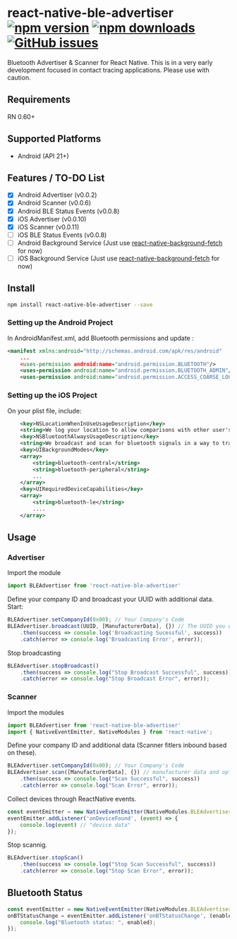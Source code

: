 # react-native-ble-advertiser [![npm version](https://img.shields.io/npm/v/react-native-ble-advertiser.svg?style=flat)](https://www.npmjs.com/package/react-native-ble-advertiser) [![npm downloads](https://img.shields.io/npm/dm/react-native-ble-advertiser.svg?style=flat)](https://www.npmjs.com/package/react-native-ble-advertiser) [![GitHub issues](https://img.shields.io/github/issues/vitorpamplona/react-native-ble-advertiser.svg?style=flat)](https://github.com/vitorpamplona/react-native-ble-advertiser/issues)

Bluetooth Advertiser & Scanner for React Native. This is in a very early development focused in contact tracing applications. Please use with caution.

## Requirements
RN 0.60+

## Supported Platforms
- Android (API 21+)

## Features / TO-DO List

- [x] Android Advertiser (v0.0.2)
- [x] Android Scanner (v0.0.6)
- [x] Android BLE Status Events (v0.0.8)
- [x] iOS Advertiser (v0.0.10)
- [x] iOS Scanner (v0.0.11)
- [ ] iOS BLE Status Events (v0.0.8)
- [ ] Android Background Service (Just use [react-native-background-fetch](https://www.npmjs.com/package/react-native-background-fetch) for now)
- [ ] iOS Background Service (Just use [react-native-background-fetch](https://www.npmjs.com/package/react-native-background-fetch) for now)

## Install

```bash
npm install react-native-ble-advertiser --save
```

### Setting up the Android Project

In AndroidManifest.xml, add Bluetooth permissions and update <uses-sdk/>:
```xml
<manifest xmlns:android="http://schemas.android.com/apk/res/android"
    ...
    <uses-permission android:name="android.permission.BLUETOOTH"/>
    <uses-permission android:name="android.permission.BLUETOOTH_ADMIN"/>
    <uses-permission android:name="android.permission.ACCESS_COARSE_LOCATION"/>
```

### Setting up the iOS Project

On your plist file, include: 
```xml
	<key>NSLocationWhenInUseUsageDescription</key>
	<string>We log your location to allow comparisons with other user's locations in a privacy-preserving way.</string>
	<key>NSBluetoothAlwaysUsageDescription</key>
	<string>We broadcast and scan for bluetooth signals in a way to track all phones nearby you in a privacy-preserving way.</string>
	<key>UIBackgroundModes</key>
	<array>
		<string>bluetooth-central</string>
		<string>bluetooth-peripheral</string>
        ...
	</array>
	<key>UIRequiredDeviceCapabilities</key>
	<array>
		<string>bluetooth-le</string>
        ....
	</array>
```

## Usage

### Advertiser

Import the module

```js
import BLEAdvertiser from 'react-native-ble-advertiser'
```

Define your company ID and broadcast your UUID with additional data. Start: 

```js
BLEAdvertiser.setCompanyId(0x00); // Your Company's Code
BLEAdvertiser.broadcast(UUID, [ManufacturerData], {}) // The UUID you would like to advertise and additional manufacturer data. 
    .then(success => console.log('Broadcasting Sucessful', success))
    .catch(error => console.log('Broadcasting Error', error));
```

Stop broadcasting

```js
BLEAdvertiser.stopBroadcast()
    .then(success => console.log("Stop Broadcast Successful", success))
    .catch(error => console.log("Stop Broadcast Error", error));
```

### Scanner

Import the modules

```js
import BLEAdvertiser from 'react-native-ble-advertiser'
import { NativeEventEmitter, NativeModules } from 'react-native';
```

Define your company ID and additional data (Scanner fitlers inbound based on these). 

```js
BLEAdvertiser.setCompanyId(0x00); // Your Company's Code
BLEAdvertiser.scan([ManufacturerData], {}) // manufacturer data and options
    .then(success => console.log("Scan Successful", success))
    .catch(error => console.log("Scan Error", error)); 
```

Collect devices through ReactNative events. 

```js
const eventEmitter = new NativeEventEmitter(NativeModules.BLEAdvertiser);
eventEmitter.addListener('onDeviceFound', (event) => {
    console.log(event) // "device data"
});
```

Stop scannig. 

```js
BLEAdvertiser.stopScan()
    .then(success => console.log("Stop Scan Successful", success))
    .catch(error => console.log("Stop Scan Error", error));
```

## Bluetooth Status

```js
const eventEmitter = new NativeEventEmitter(NativeModules.BLEAdvertiser);
onBTStatusChange = eventEmitter.addListener('onBTStatusChange', (enabled) => {
    console.log("Bluetooth status: ", enabled);
});
```
